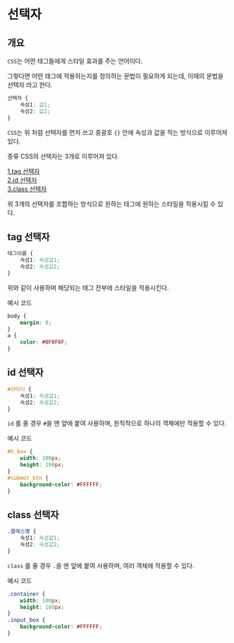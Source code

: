 # 선택자
## 개요

`CSS`는 어떤 태그들에게 스타일 효과를 주는 언어이다.

그렇다면 어떤 태그에 적용하는지를 정의하는 문법이 필요하게 되는데, 이때의 문법을 선택자 라고 한다.
```css
선택자 {
	속성1: 값1;
	속성2: 값2;
}
```
`CSS`는 위 처럼 선택자를 먼저 쓰고 중괄호 `{}` 안에 속성과 값을 적는 방식으로 이루어져 있다.

종류
CSS의 선택자는 3개로 이루어져 있다.

[1.tag 선택자](#tag-선택자) <br>
[2.id 선택자](#id-선택자) <br>
[3.class 선택자](#class-선택자) <br>

위 3개의 선택자를 조합하는 방식으로 원하는 태그에 원하는 스타일을 적용시킬 수 있다.

## tag 선택자

```css
태그이름 { 
    속성1: 속성값1; 
    속성2: 속성값2; 
} 
```
위와 같이 사용하며 해당되는 태그 전부에 스타일을 적용시킨다.

예시 코드
```css
body { 
    margin: 0; 
}
a { 
    color: #0F0F0F; 
}
```

## id 선택자

```css
#아이디 { 
    속성1: 속성값1; 
    속성2: 속성값2; 
} 
```
`id` 를 줄 경우 `#`을 맨 앞에 붙여 사용하며, 원칙적으로 하나의 객체에만 적용할 수 있다.

예시 코드
```css
#h_box { 
    width: 100px; 
    height: 100px; 
}
#submot_btn { 
    background-color: #FFFFFF;
}
```

## class 선택자

```css
.클래스명 { 
    속성1: 속성값1; 
    속성2: 속성값2; 
} 
```
`class` 를 줄 경우 `.`을 맨 앞에 붙여 사용하며, 여러 객체에 적용할 수 있다.

예시 코드

```css
.container { 
    width: 100px; 
    height: 100px; 
}
.input_box { 
    background-color: #FFFFFF;
}
```

